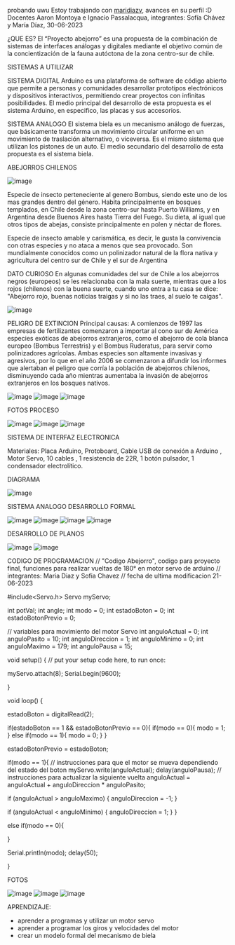 probando uwu
Estoy trabajando con [maridiazv](https://github.com/maridiazv), avances en su perfil :D
Docentes Aaron Montoya e Ignacio Passalacqua, integrantes: Sofía Chávez y María Díaz, 30-06-2023

¿QUE ES?
El “Proyecto abejorro” es una propuesta de la combinación de sistemas de interfaces análogas y digitales mediante el objetivo común de la concientización de la fauna autóctona de la zona centro-sur de chile.

SISTEMAS A UTILIZAR

SISTEMA DIGITAL
Arduino es una plataforma de software de código abierto que permite a personas y comunidades desarrollar prototipos electrónicos y dispositivos interactivos, permitiendo crear proyectos con infinitas posibilidades.
El medio principal del desarrollo de esta propuesta es el sistema Arduino, en especifico, las placas y sus accesorios.

SISTEMA ANALOGO 
El sistema biela es un mecanismo análogo de fuerzas, que básicamente transforma un movimiento circular uniforme en un movimiento de traslación alternativo, o viceversa. Es el mismo sistema que utilizan los pistones de un auto.
El medio secundario del desarrollo de esta propuesta es el sistema biela.


ABEJORROS CHILENOS

![image](https://github.com/sofiachaav/aud5i022-2023-1/assets/129554344/0b8de788-7150-4082-9111-2bd2e876702b)

Especie de insecto perteneciente al genero Bombus, siendo este uno de los mas grandes dentro del género.
Habita principalmente en bosques templados, en Chile desde la zona centro-sur hasta Puerto Williams, y en Argentina desde Buenos Aires hasta Tierra del Fuego.
Su dieta, al igual que otros tipos de abejas, consiste principalmente en polen y néctar de flores.

Especie de insecto amable y carismática, es decir, le gusta la convivencia con otras especies y no ataca a menos que sea provocado.
Son mundialmente conocidos como un polinizador natural de la flora nativa y agricultura del centro sur de Chile y el sur de Argentina

DATO CURIOSO
En algunas comunidades del sur de Chile a los abejorros negros (europeos) se les relacionaba con la mala suerte, mientras que a los rojos (chilenos) con la buena suerte, cuando uno entra a tu casa se dice: "Abejorro rojo, buenas noticias traigas y si no las traes, al suelo te caigas".

![image](https://github.com/sofiachaav/aud5i022-2023-1/assets/129554344/31bc4d30-1315-41a2-aca9-29f482020e30)

PELIGRO DE EXTINCION 
Principal causas:
A comienzos de 1997 las empresas de fertilizantes comenzaron a importar al cono sur de América especies exóticas de abejorros extranjeros, como el abejorro de cola blanca europeo (Bombus Terrestris) y el Bombus Ruderatus, para servir como polinizadores agrícolas. Ambas especies son altamente invasivas y agresivos, por lo que en el año 2006 se comenzaron a difundir los informes que alertaban el peligro que corría la población de abejorros chilenos, disminuyendo cada año mientras aumentaba la invasión de abejorros extranjeros en los bosques nativos.

![image](https://github.com/sofiachaav/aud5i022-2023-1/assets/129554344/5fb0fe72-2e68-448c-9d4d-2aa58879847a)
![image](https://github.com/sofiachaav/aud5i022-2023-1/assets/129554344/397bcce9-873d-437f-894a-68d4ef5b1aa8)
![image](https://github.com/sofiachaav/aud5i022-2023-1/assets/129554344/f5e2bc0f-3477-4a7a-a300-12bc9d7b31f5)

FOTOS PROCESO

![image](https://github.com/sofiachaav/aud5i022-2023-1/assets/129554344/c7c794c9-0ab2-484d-a0a7-ba13ecef449d)
![image](https://github.com/sofiachaav/aud5i022-2023-1/assets/129554344/1ee23a44-dc05-4173-b88d-aac023da9076)
![image](https://github.com/sofiachaav/aud5i022-2023-1/assets/129554344/b1b40a47-624e-4ff7-bc15-5e559d903326)

SISTEMA DE INTERFAZ ELECTRONICA

Materiales:
Placa Arduino, Protoboard, Cable USB de conexión a Arduino , Motor Servo, 10 cables , 1 resistencia de 22R, 1 botón pulsador, 1 condensador electrolítico.

DIAGRAMA

![image](https://github.com/sofiachaav/aud5i022-2023-1/assets/129554344/8a60de52-b734-461f-84e6-2cca98de6cd1)

SISTEMA ANALOGO DESARROLLO FORMAL

![image](https://github.com/sofiachaav/aud5i022-2023-1/assets/129554344/695078d6-6caa-42ca-82a6-daf5ca63e41c)
![image](https://github.com/sofiachaav/aud5i022-2023-1/assets/129554344/9e068eca-c7ec-4182-8204-a3fdbb0cb41b)
![image](https://github.com/sofiachaav/aud5i022-2023-1/assets/129554344/2cbf211f-2651-4949-8382-a60052b24e9d)
![image](https://github.com/sofiachaav/aud5i022-2023-1/assets/129554344/959868fe-b03c-4573-9e10-4ae9cc63fdbe)

DESARROLLO DE PLANOS

![image](https://github.com/sofiachaav/aud5i022-2023-1/assets/129554344/cb24ae0e-ec76-4f30-b9de-1cfc067292af)
![image](https://github.com/sofiachaav/aud5i022-2023-1/assets/129554344/992edcff-9bc9-40ec-a04e-ee159db2c38a)

CODIGO DE PROGRAMACION
// "Codigo Abejorro", codigo para proyecto final, funciones para realizar vueltas de 180° en motor servo de arduino 
// integrantes: Maria Diaz y Sofia Chavez
// fecha de ultima modificacion 21-06-2023

#include<Servo.h>
Servo myServo;

int potVal;
int angle;
int modo = 0;
int estadoBoton = 0;
int estadoBotonPrevio = 0;

// variables para movimiento del motor Servo
int anguloActual = 0;
int anguloPasito = 10;
int anguloDireccion = 1;
int anguloMinimo = 0;
int anguloMaximo = 179;
int anguloPausa = 15;

void setup() {
  // put your setup code here, to run once:
 
 myServo.attach(8);
 Serial.begin(9600);

}

void loop() {

estadoBoton = digitalRead(2);

if(estadoBoton == 1 && estadoBotonPrevio == 0){
   if(modo == 0){
   modo = 1;
  }
   else if(modo == 1){
   modo = 0;
  }
}

estadoBotonPrevio = estadoBoton;

if(modo == 1){
  // instrucciones para que el motor se mueva dependiendo del estado del boton
  myServo.write(anguloActual);
  delay(anguloPausa);
  // instrucciones para actualizar la siguiente vuelta
  anguloActual = anguloActual + anguloDireccion * anguloPasito;

 if (anguloActual > anguloMaximo) {
    anguloDireccion = -1;
  }

 if (anguloActual < anguloMinimo) {
     anguloDireccion = 1;
  }
}

else if(modo == 0){

}

Serial.println(modo);
delay(50);

}

FOTOS

![image](https://github.com/sofiachaav/aud5i022-2023-1/assets/129554344/6faf66cc-3b95-4620-8406-307c9265d279)
![image](https://github.com/sofiachaav/aud5i022-2023-1/assets/129554344/1d7bd43a-6d96-4c5b-9caf-5bce5f991740)
![image](https://github.com/sofiachaav/aud5i022-2023-1/assets/129554344/7f94c13c-61b6-4283-8d3a-f8c6bac19309)

APRENDIZAJE:
- aprender a programas y utilizar un motor servo
- aprender a programar los giros y velocidades del motor
- crear un modelo formal del mecanismo de biela
